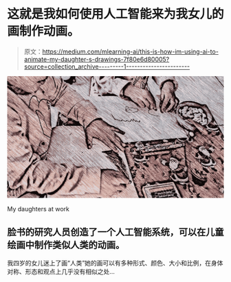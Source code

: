 # 这就是我如何使用人工智能来为我女儿的画制作动画。

> 原文：<https://medium.com/mlearning-ai/this-is-how-im-using-ai-to-animate-my-daughter-s-drawings-7f80e6d80005?source=collection_archive---------1----------------------->

![](img/7f5f226416d668e3cec591d5df396965.png)

My daughters at work

## 脸书的研究人员创造了一个人工智能系统，可以在儿童绘画中制作类似人类的动画。

我四岁的女儿迷上了画“人类”她的画可以有多种形式、颜色、大小和比例，在身体对称、形态和观点上几乎没有相似之处…